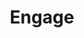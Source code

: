 ---
identification: '138791772'
title: Engage
description: Engage is a civic participation platform. Currently in beta, Engage makes it easier for residents of Santa Monica, CA to offer their feedback on policy issues that City Council is considering. Engage aims to increase access for community stakeholders who are unable to attend public meetings or may otherwise feel unheard by their local government.
image: /assets/images/projects/engage.jpg
alt: "'city council closed in session'"
links: 
  - name: GitHub
    url: 'https://github.com/hackla-engage'
  - name: Site
    url: 'https://sm.engage.town'
looking: NLP engineers, Django developers (API), React developers, UX designers,
      anyone else...
location: Santa Monica
partner: City of Santa Monica
status: Active
---
